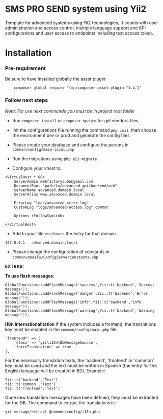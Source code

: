 # SMS PRO SEND system using Yii2

Template for advanced systems using Yii2 technologies, It counts with user administration and access control, multiple language support and API configurations and user access to endpoints including test access token. 

# Installation

### Pre-requirement
Be sure to have installed globally the asset plugin:
```
    composer global require "fxp/composer-asset-plugin:^1.4.1"
```

### Follow next steps

*Note: For use next commands you must be in project root folder*

* Run `composer install` or `composer update` for get vendors files

* Init the configurations file running the command `php init`, then choose the environment dev or prod and generate the config files

* Please create your database and configure the params in `common/config/main-local.php`

* Run the migrations using `php yii migrate`

* Configure your vhost to:
```
<VirtualHost *:80>
    ServerAdmin webfactorycuba@gmail.com
    DocumentRoot "path/to/advanced_api/backend/web"
    ServerName advanced.domain.local
    ServerAlias www.advanced.domain.local

    ErrorLog "logs/advanced-error.log"
    CustomLog "logs/advanced-access.log" common

    Options +FollowSymLinks

</VirtualHost>
```

* Add to your file `etc/hosts` the entry for that domain 
``` 
127.0.0.1   advanced.domain.local 
```

* Please change the configuration of constants in `common/models/ConfigServerConstants.php`

**EXTRAS:**

**To use flash messages:**
```
GlobalFunctions::addFlashMessage('success',Yii::t('backend','Success message'));
GlobalFunctions::addFlashMessage('danger',Yii::t('backend','Error message'));
GlobalFunctions::addFlashMessage('info',Yii::t('backend','Info message'));
GlobalFunctions::addFlashMessage('warning',Yii::t('backend','Warning message'));
```

**i18n Internationalitation**
If the system includes a frontend, the translations key must be enabled in the ```common/config/main.php``` file.
```
'frontend*' => [
    'class' => 'yii\i18n\DbMessageSource',
    'forceTranslation' => true
], 
```

For the necessary translation texts, the 'backend', 'frontend' or 'common' key must be used and the text must be written in Spanish (the entry for the English language will be created in BD). 
Example:
```
Yii::t('backend','Text')
Yii::t('common','Text')
Yii::t('frontend','Text')
```

Once new translation messages have been defined, they must be extracted for the DB. The command to extract the translations is: 
```
yii message/extract @common/config/i18n.php
```